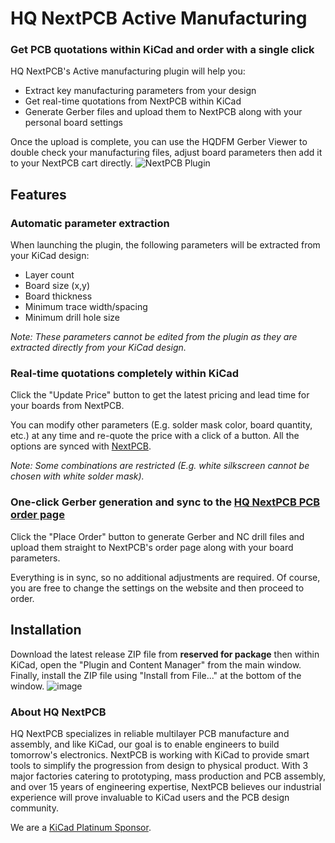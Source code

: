 # HQ NextPCB Active Manufacturing

### Get PCB quotations within KiCad and order with a single click

HQ NextPCB's Active manufacturing plugin will help you:

- Extract key manufacturing parameters from your design
- Get real-time quotations from NextPCB within KiCad
- Generate Gerber files and upload them to NextPCB along with your personal board settings

Once the upload is complete, you can use the HQDFM Gerber Viewer to double check your manufacturing files, adjust board parameters then add it to your NextPCB cart directly.
![NextPCB Plugin](https://github.com/SYSUeric66/kicad-amf-plugin/blob/8318782634b7f8237bd4a650c37e4031e876e3a0/docs/amf.gif)

## Features

### Automatic parameter extraction

When launching the plugin, the following parameters will be extracted from your KiCad design:

- Layer count
- Board size (x,y)
- Board thickness
- Minimum trace width/spacing
- Minimum drill hole size

_Note: These parameters cannot be edited from the plugin as they are extracted directly from your KiCad design._

### Real-time quotations completely within KiCad

Click the "Update Price" button to get the latest pricing and lead time for your boards from NextPCB.

You can modify other parameters (E.g. solder mask color, board quantity, etc.) at any time and re-quote the price with a click of a button. All the options are synced with [NextPCB](https://www.nextpcb.com/).

_Note: Some combinations are restricted (E.g. white silkscreen cannot be chosen with white solder mask)._

### One-click Gerber generation and sync to the [HQ NextPCB PCB order page](https://www.nextpcb.com/pcb-quote)

Click the "Place Order" button to generate Gerber and NC drill files and upload them straight to NextPCB's order page along with your board parameters.

Everything is in sync, so no additional adjustments are required. Of course, you are free to change the settings on the website and then proceed to order.

## Installation

Download the latest release ZIP file from **reserved for package** then within KiCad, open the "Plugin and Content Manager" from the main window. Finally, install the ZIP file using "Install from File..." at the bottom of the window.
![image](https://github.com/HubertHQH/HQ-NextPCB/assets/125419974/97ef0ca3-380e-4f6f-a14b-6960271118fc)

### About HQ NextPCB

HQ NextPCB specializes in reliable multilayer PCB manufacture and assembly, and like KiCad, our goal is to enable engineers to build tomorrow's electronics. NextPCB is working with KiCad to provide smart tools to simplify the progression from design to physical product. With 3 major factories catering to prototyping, mass production and PCB assembly, and over 15 years of engineering expertise, NextPCB believes our industrial experience will prove invaluable to KiCad users and the PCB design community.

We are a [KiCad Platinum Sponsor](https://www.nextpcb.com/blog/kicad-nextpcb-platinum-sponsorship).
